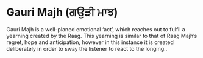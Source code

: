 # Gauri Majh (ਗਉੜੀ ਮਾਝ)

Gauri Majh is a well-planed emotional ‘act’, which reaches out to fulfil a yearning created by the Raag. This yearning is similar to that of Raag Majh’s regret, hope and anticipation, however in this instance it is created deliberately in order to sway the listener to react to the longing..
